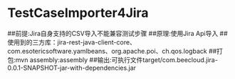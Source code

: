 # TestCaseImporter4Jira
##前提:Jira自身支持的CSV导入不能兼容测试步骤
##原理:使用Jira Api导入
##使用到的三方库：jira-rest-java-client-core、com.esotericsoftware.yamlbeans、org.apache.poi、ch.qos.logback
##打包:mvn assembly:assembly
##输出:可执行文件target/com.beecloud.jira-0.0.1-SNAPSHOT-jar-with-dependencies.jar
